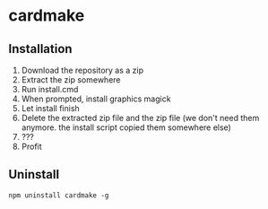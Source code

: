 # cardmake

## Installation

1. Download the repository as a zip
2. Extract the zip somewhere
3. Run install.cmd
4. When prompted, install graphics magick
5. Let install finish
6. Delete the extracted zip file and the zip file (we don't need them anymore. the install script copied them somewhere else)
7. ???
8. Profit

## Uninstall

```
npm uninstall cardmake -g
```
